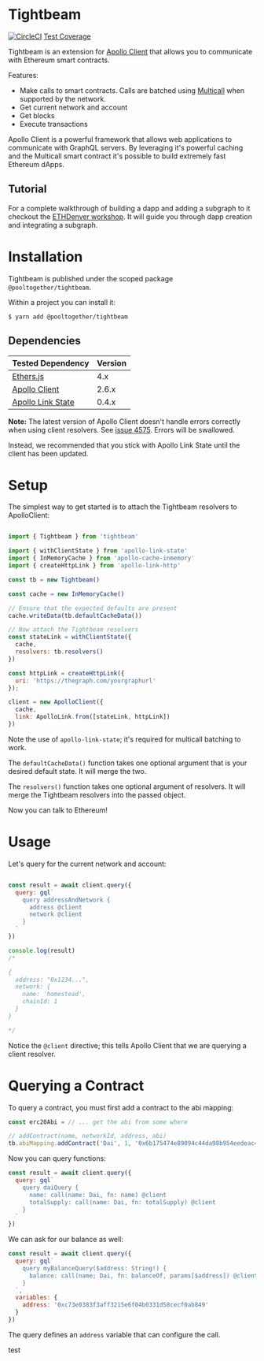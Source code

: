 # Tightbeam

[![CircleCI](https://circleci.com/gh/pooltogether/tightbeam.svg?style=svg)](https://circleci.com/gh/pooltogether/tightbeam) [Test Coverage](https://coverage.tightbeam.pooltogether.com)

Tightbeam is an extension for [Apollo Client](https://github.com/apollographql/apollo-client) that allows you to communicate with Ethereum smart contracts.  

Features:

- Make calls to smart contracts.  Calls are batched using [Multicall](https://github.com/makerdao/multicall) when supported by the network.
- Get current network and account
- Get blocks
- Execute transactions

Apollo Client is a powerful framework that allows web applications to communicate with GraphQL servers. By leveraging it's powerful caching and the Multicall smart contract it's possible to build extremely fast Ethereum dApps.

## Tutorial

For a complete walkthrough of building a dapp and adding a subgraph to it checkout the [ETHDenver workshop](https://github.com/pooltogether/ethdenver-graphql-workshop).  It will guide you through dapp creation and integrating a subgraph.

# Installation

Tightbeam is published under the scoped package `@pooltogether/tightbeam`.

Within a project you can install it:

```
$ yarn add @pooltogether/tightbeam
```

## Dependencies

| Tested Dependency | Version |
| ----------        | ------- |
| [Ethers.js](https://github.com/ethers-io/ethers.js)                     | 4.x     |
| [Apollo Client](https://github.com/apollographql/apollo-client)         | 2.6.x   |
| [Apollo Link State](https://github.com/apollographql/apollo-link-state) | 0.4.x   |

**Note:** The latest version of Apollo Client doesn't handle errors correctly when using client resolvers.  See [issue 4575](https://github.com/apollographql/apollo-client/issues/4575).  Errors will be swallowed.

Instead, we recommended that you stick with Apollo Link State until the client has been updated.

# Setup

The simplest way to get started is to attach the Tightbeam resolvers to ApolloClient:

```javascript

import { Tightbeam } from 'tightbeam'

import { withClientState } from 'apollo-link-state'
import { InMemoryCache } from 'apollo-cache-inmemory'
import { createHttpLink } from 'apollo-link-http'

const tb = new Tightbeam()

const cache = new InMemoryCache()

// Ensure that the expected defaults are present
cache.writeData(tb.defaultCacheData())

// Now attach the Tightbeam resolvers
const stateLink = withClientState({
  cache,
  resolvers: tb.resolvers()
})

const httpLink = createHttpLink({
  uri: 'https://thegraph.com/yourgraphurl'
});

client = new ApolloClient({
  cache,
  link: ApolloLink.from([stateLink, httpLink])
})

```

Note the use of `apollo-link-state`; it's required for multicall batching to work.

The `defaultCacheData()` function takes one optional argument that is your desired default state.  It will merge the two.

The `resolvers()` function takes one optional argument of resolvers.  It will merge the Tightbeam resolvers into the passed object.

Now you can talk to Ethereum!

# Usage

Let's query for the current network and account:

```javascript

const result = await client.query({
  query: gql`
    query addressAndNetwork {
      address @client
      network @client
    }
  `
})

console.log(result)
/*

{
  address: "0x1234...",
  network: { 
    name: 'homestead',
    chainId: 1
  }
}

*/
```

Notice the `@client` directive; this tells Apollo Client that we are querying a client resolver.

# Querying a Contract

To query a contract, you must first add a contract to the abi mapping:

```javascript
const erc20Abi = // ... get the abi from some where

// addContract(name, networkId, address, abi)
tb.abiMapping.addContract('Dai', 1, '0x6b175474e89094c44da98b954eedeac495271d0f', erc20Abi)
```

Now you can query functions:

```javascript
const result = await client.query({
  query: gql`
    query daiQuery {
      name: call(name: Dai, fn: name) @client
      totalSupply: call(name: Dai, fn: totalSupply) @client
    }
  `
})
```

We can ask for our balance as well:

```javascript
const result = await client.query({
  query: gql`
    query myBalanceQuery($address: String!) {
      balance: call(name; Dai, fn: balanceOf, params[$address]) @client
    }
  `,
  variables: {
    address: '0xc73e0383f3aff3215e6f04b0331d58cecf0ab849'
  }
})
```

The query defines an `address` variable that can configure the call.

test
